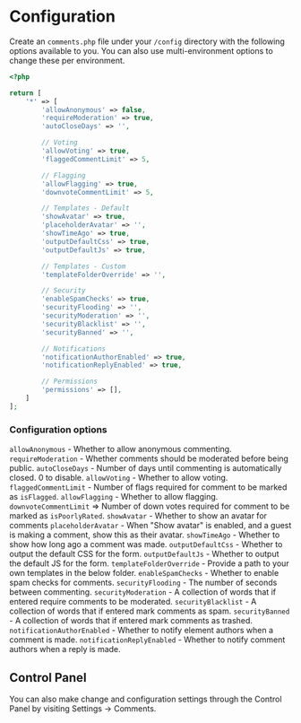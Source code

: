 # Configuration

Create an `comments.php` file under your `/config` directory with the following options available to you. You can also use multi-environment options to change these per environment.

```php
<?php

return [
    '*' => [
        'allowAnonymous' => false,
        'requireModeration' => true,
        'autoCloseDays' => '',

        // Voting
        'allowVoting' => true,
        'flaggedCommentLimit' => 5,

        // Flagging
        'allowFlagging' => true,
        'downvoteCommentLimit' => 5,

        // Templates - Default
        'showAvatar' => true,
        'placeholderAvatar' => '',
        'showTimeAgo' => true,
        'outputDefaultCss' => true,
        'outputDefaultJs' => true,

        // Templates - Custom
        'templateFolderOverride' => '',

        // Security
        'enableSpamChecks' => true,
        'securityFlooding' => '',
        'securityModeration' => '',
        'securityBlacklist' => '',
        'securityBanned' => '',

        // Notifications
        'notificationAuthorEnabled' => true,
        'notificationReplyEnabled' => true,

        // Permissions
        'permissions' => [],
    ]
];
```

### Configuration options

`allowAnonymous` - Whether to allow anonymous commenting.
`requireModeration` - Whether comments should be moderated before being public.
`autoCloseDays` - Number of days until commenting is automatically closed. 0 to disable.
`allowVoting` - Whether to allow voting.
`flaggedCommentLimit` - Number of flags required for comment to be marked as `isFlagged`.
`allowFlagging` - Whether to allow flagging.
`downvoteCommentLimit` => Number of down votes required for comment to be marked as `isPoorlyRated`.
`showAvatar` - Whether to show an avatar for comments
`placeholderAvatar` - When "Show avatar" is enabled, and a guest is making a comment, show this as their avatar.
`showTimeAgo` - Whether to show how long ago a comment was made.
`outputDefaultCss` - Whether to output the default CSS for the form.
`outputDefaultJs` - Whether to output the default JS for the form.
`templateFolderOverride` - Provide a path to your own templates in the below folder.
`enableSpamChecks` - Whether to enable spam checks for comments.
`securityFlooding` - The number of seconds between commenting.
`securityModeration` - A collection of words that if entered require comments to be moderated.
`securityBlacklist` - A collection of words that if entered mark comments as spam.
`securityBanned` - A collection of words that if entered mark comments as trashed.
`notificationAuthorEnabled` - Whether to notify element authors when a comment is made.
`notificationReplyEnabled` - Whether to notify comment authors when a reply is made.

## Control Panel

You can also make change and configuration settings through the Control Panel by visiting Settings → Comments.

